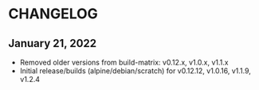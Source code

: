 # CHANGELOG

## January 21, 2022
  * Removed older versions from build-matrix: v0.12.x, v1.0.x, v1.1.x
  * Initial release/builds (alpine/debian/scratch) for v0.12.12, v1.0.16, v1.1.9, v1.2.4
